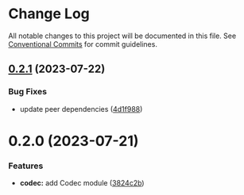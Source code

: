 # Change Log

All notable changes to this project will be documented in this file.
See [Conventional Commits](https://conventionalcommits.org) for commit guidelines.

## [0.2.1](https://github.com/xzhavilla/imho/compare/@imho/codec-effect-ts@0.2.0...@imho/codec-effect-ts@0.2.1) (2023-07-22)


### Bug Fixes

* update peer dependencies ([4d1f988](https://github.com/xzhavilla/imho/commit/4d1f9885679e64a1eaed79021ca447952cc9b600))





# 0.2.0 (2023-07-21)


### Features

* **codec:** add Codec module ([3824c2b](https://github.com/xzhavilla/imho/commit/3824c2bc7c4ac243641aff11385872c22d611ba1))
